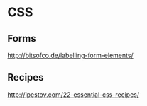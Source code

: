 # CSS

## Forms
http://bitsofco.de/labelling-form-elements/

## Recipes
http://ipestov.com/22-essential-css-recipes/
